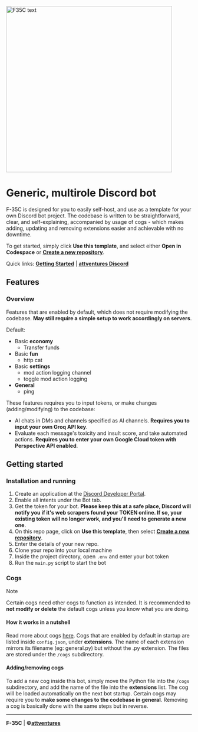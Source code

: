 <img width="450" alt="F35C text" src="https://github.com/user-attachments/assets/cda80099-a8c6-45d1-9f8a-1fac603cab3d">

# Generic, multirole Discord bot

F-35C is designed for you to easily self-host, and use as a template for your own Discord bot project. The codebase is written to be straightforward, clear, and self-explaining,
accompanied by usage of cogs - which makes adding, updating and removing extensions easier and achievable with no downtime.

To get started, simply click **Use this template**, and select either **Open in Codespace** or **[Create a new repository](https://github.com/new?template_name=F-35C&template_owner=attventures)**.

Quick links: **[Getting Started](#getting-started)** | **[attventures Discord](https://discord.gg/ESJZK8Dkfr)**

## Features

### Overview

Features that are enabled by default, which does not require modifying the codebase. **May still require a simple setup to work accordingly on servers**.

Default:

- Basic **economy**
  - Transfer funds
- Basic **fun**
  - http cat
- Basic **settings**
  - mod action logging channel
  - toggle mod action logging
- **General**
  - ping

These features requires you to input tokens, or make changes (adding/modifying) to the codebase:

- AI chats in DMs and channels specified as AI channels. **Requires you to input your own Groq API key**.
- Evaluate each message's toxicity and insult score, and take automated actions. **Requires you to enter your own Google Cloud token with Perspective API enabled**.

## Getting started

### Installation and running

1. Create an application at the [Discord Developer Portal](https://discord.com/developers/applications).
2. Enable all intents under the Bot tab.
3. Get the token for your bot. **Please keep this at a safe place, Discord will notify you if it's web scrapers found your TOKEN online. If so, your existing token will no longer work, and you'll need to generate a new one**.
4. On this repo page, click on **Use this template**, then select **[Create a new repository](https://github.com/new?template_name=F-35C&template_owner=attventures)**.
5. Enter the details of your new repo.
6. Clone your repo into your local machine
7. Inside the project directory, open `.env` and enter your bot token
8. Run the `main.py` script to start the bot

### Cogs

>[!NOTE]
>Certain cogs need other cogs to function as intended. It is recommended to **not modify or delete** the default cogs unless you know what you are doing.

#### How it works in a nutshell

Read more about cogs [here](https://docs.pycord.dev/en/stable/ext/commands/cogs.html). Cogs that are enabled by default in startup are listed inside `config.json`, under **extensions**. The name of each extension mirrors its filename (eg: general.py) but without the .py extension. The files are stored under the `/cogs` subdirectory.

#### Adding/removing cogs

To add a new cog inside this bot, simply move the Python file into the `/cogs` subdirectory, and add the name of the file into the **extensions** list. The cog will be loaded automatically on the next bot startup. Certain cogs may require you to **make some changes to the codebase in general**. Removing a cog is basically done with the same steps but in reverse.

----

**F-35C** | **©[attventures](https://github.com/attventures)**
